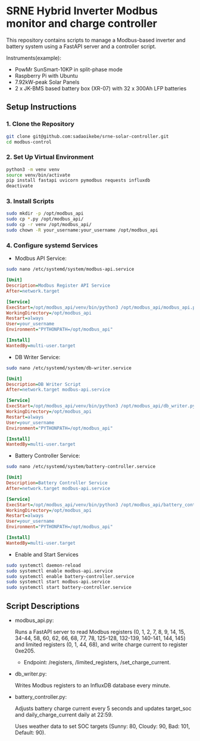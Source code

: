 # SRNE Hybrid Inverter Modbus monitor and charge controller

This repository contains scripts to manage a Modbus-based inverter and battery system using a FastAPI server and a controller script.

Instruments(example):

- PowMr SunSmart-10KP in split-phase mode
- Raspberry Pi with Ubuntu
- 7.92kW-peak Solar Panels
- 2 x JK-BMS based battery box (XR-07) with 32 x 300Ah LFP batteries

## Setup Instructions

### 1. Clone the Repository
```bash
git clone git@github.com:sadaoikebe/srne-solar-controller.git
cd modbus-control
```

### 2. Set Up Virtual Environment
```bash
python3 -m venv venv
source venv/bin/activate
pip install fastapi uvicorn pymodbus requests influxdb
deactivate
```

### 3. Install Scripts
```bash
sudo mkdir -p /opt/modbus_api
sudo cp *.py /opt/modbus_api/
sudo cp -r venv /opt/modbus_api/
sudo chown -R your_username:your_username /opt/modbus_api
```

### 4. Configure systemd Services

* Modbus API Service:
```bash
sudo nano /etc/systemd/system/modbus-api.service
```

```ini
[Unit]
Description=Modbus Register API Service
After=network.target

[Service]
ExecStart=/opt/modbus_api/venv/bin/python3 /opt/modbus_api/modbus_api.py
WorkingDirectory=/opt/modbus_api
Restart=always
User=your_username
Environment="PYTHONPATH=/opt/modbus_api"

[Install]
WantedBy=multi-user.target
```

* DB Writer Service:
```bash
sudo nano /etc/systemd/system/db-writer.service
```

```ini
[Unit]
Description=DB Writer Script
After=network.target modbus-api.service

[Service]
ExecStart=/opt/modbus_api/venv/bin/python3 /opt/modbus_api/db_writer.py
WorkingDirectory=/opt/modbus_api
Restart=always
User=your_username
Environment="PYTHONPATH=/opt/modbus_api"

[Install]
WantedBy=multi-user.target
```

* Battery Controller Service:
```bash
sudo nano /etc/systemd/system/battery-controller.service
```

```ini
[Unit]
Description=Battery Controller Service
After=network.target modbus-api.service

[Service]
ExecStart=/opt/modbus_api/venv/bin/python3 /opt/modbus_api/battery_controller.py
WorkingDirectory=/opt/modbus_api
Restart=always
User=your_username
Environment="PYTHONPATH=/opt/modbus_api"

[Install]
WantedBy=multi-user.target
```

* Enable and Start Services
```bash
sudo systemctl daemon-reload
sudo systemctl enable modbus-api.service
sudo systemctl enable battery-controller.service
sudo systemctl start modbus-api.service
sudo systemctl start battery-controller.service
```

## Script Descriptions
* modbus_api.py:

  Runs a FastAPI server to read Modbus registers (0, 1, 2, 7, 8, 9, 14, 15, 34-44, 58, 60, 62, 66, 68, 77, 78, 125-128, 132-139, 140-141, 144, 145) and limited registers (0, 1, 44, 68), and write charge current to register 0xe205.

  - Endpoint: /registers, /limited_registers, /set_charge_current.

* db_writer.py:

  Writes Modbus registers to an InfluxDB database every minute.

* battery_controller.py:

  Adjusts battery charge current every 5 seconds and updates target_soc and daily_charge_current daily at 22:59.

  Uses weather data to set SOC targets (Sunny: 80, Cloudy: 90, Bad: 101, Default: 90).

